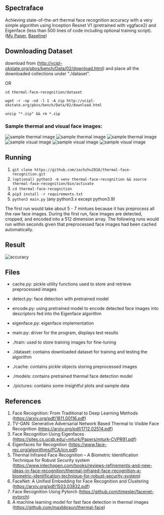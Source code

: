 ## Spectraface

Achieving state-of-the-art thermal face recognition accuracy with a very simple algorithm using Inception Resnet V1 (pretrained with vggface2) and Eigenface (less than 500 lines of code including optional training script). ([My Paper](https://github.com/zachzhu2016/Spectraface/blob/main/paper.pdf), [Baseline](https://arxiv.org/pdf/1712.02514.pdf))

## Downloading Dataset

download from (http://vcipl-okstate.org/pbvs/bench/Data/02/download.html) and place all the downloaded collections under "./dataset".

OR

```
cd thermal-face-recognition/dataset
```

```
wget -r -np -nd -l 1 -A zip http://vcipl-okstate.org/pbvs/bench/Data/02/download.html
```

```
unzip "*.zip" && rm *.zip
```

### Sample thermal and visual face images:

![sample thermal image](https://github.com/zachzhu2016/thermal-face-recognition/blob/main/pictures/sample1.bmp)
![sample thermal image](https://github.com/zachzhu2016/thermal-face-recognition/blob/main/pictures/sample2.bmp)
![sample thermal image](https://github.com/zachzhu2016/thermal-face-recognition/blob/main/pictures/sample3.bmp)
![sample visual image](https://github.com/zachzhu2016/thermal-face-recognition/blob/main/pictures/sample4.bmp)
![sample visual image](https://github.com/zachzhu2016/thermal-face-recognition/blob/main/pictures/sample5.bmp)
![sample visual image](https://github.com/zachzhu2016/thermal-face-recognition/blob/main/pictures/sample6.bmp)

## Running

1. `git clone https://github.com/zachzhu2016/thermal-face-recognition.git`
2. `(optional) python3 -m venv thermal-face-recognition && source thermal-face-recognition/bin/activate`
3. `cd thermal-face-recognition`
4. `pip3 install -r requirements.txt`
5. `python3 main.py` (any python3.x except python3.9)

The first run would take about 5 - 7 mintues because it has preprocess all the raw face images. During the first run, face images are detected, cropped, and encoded into a 512 dimension array. The following runs would run within seconds given that preprocessed face images had been cached automatically.

## Result
![accuracy](https://github.com/zachzhu2016/thermal-face-recognition/blob/main/pictures/accuracy.png)

## Files

-   cache.py: pickle utility functions used to store and retrieve preprocessed images
-   detect.py: face detection with pretrained model
-   encode.py: using pretrained model to encode detected face images into descriptors fed into the Eigenface algorithm
-   eigenface.py: eigenface implementation
-   main.py: driver for the program, displays test results

-   ./train: used to store training images for fine-tuning
-   ./dataset: contains downloaded dataset for training and testing the algorithm
-   ./cache: contains pickle objects storing preprocessed images
-   ./models: contains pretrained thermal face detection model
-   ./pictures: contains some insightful plots and sample data

## References

1. Face Recognition: From Traditional to Deep Learning Methods (https://arxiv.org/pdf/1811.00116.pdf)
2. TV-GAN: Generative Adversarial Network Based Thermal to Visible Face Recognition (https://arxiv.org/pdf/1712.02514.pdf)
3. Face Recognition Using Eigenfaces (https://sites.cs.ucsb.edu/~mturk/Papers/mturk-CVPR91.pdf)
4. Eigenfaces for Recognition (https://www.face-rec.org/algorithms/PCA/jcn.pdf)
5. Thermal Infrared Face Recognition – A Biometric Identification Technique for Robust Security system (https://www.intechopen.com/books/reviews-refinements-and-new-ideas-in-face-recognition/thermal-infrared-face-recognition-a-biometric-identification-technique-for-robust-security-system)
6. FaceNet: A Unified Embedding for Face Recognition and Clustering (https://arxiv.org/pdf/1503.03832.pdf)
7. Face Recognition Using Pytorch (https://github.com/timesler/facenet-pytorch)
8. A machine learning model for fast face detection in thermal images (https://github.com/maxbbraun/thermal-face)
